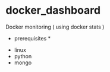 # docker_dashboard
Docker monitoring ( using docker stats )
* prerequisites *
- linux
- python
- mongo
